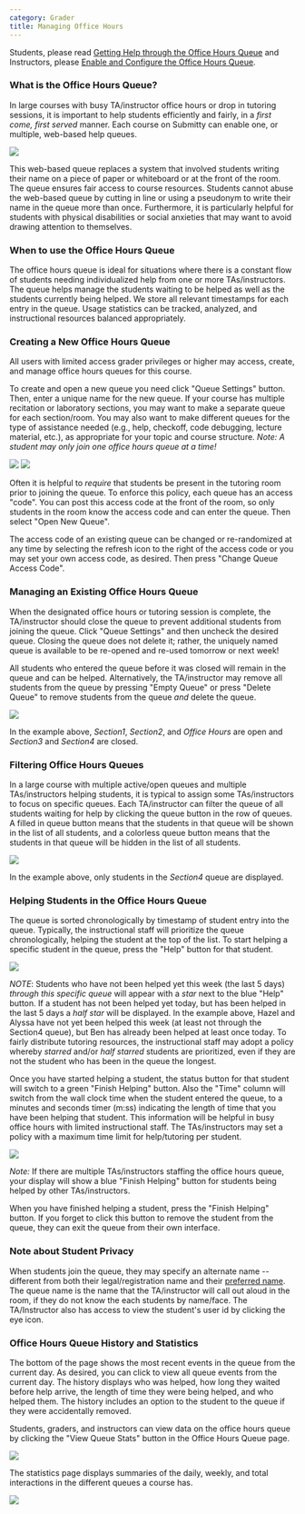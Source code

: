 ```yaml
---
category: Grader
title: Managing Office Hours
---
```


Students, please read [Getting Help through the Office Hours Queue](/student/queue) and
Instructors, please [Enable and Configure the Office Hours Queue](/instructor/queue).


### What is the Office Hours Queue?

In large courses with busy TA/instructor office hours or drop in
tutoring sessions, it is important to help students efficiently and
fairly, in a *first come, first served* manner.  Each course on
Submitty can enable one, or multiple, web-based help queues.

![](/images/queue/queue_main_view.png)

This web-based queue replaces a system that involved students writing
their name on a piece of paper or whiteboard or at the front of the
room.  The queue ensures fair access to course resources.  Students
cannot abuse the web-based queue by cutting in line or using a
pseudonym to write their name in the queue more than once.
Furthermore, it is particularly helpful for students with physical
disabilities or social anxieties that may want to avoid drawing
attention to themselves.

### When to use the Office Hours Queue

The office hours queue is ideal for situations where there is a
constant flow of students needing individualized help from one or more
TAs/instructors. The queue helps manage the students waiting to be
helped as well as the students currently being helped.  We store all
relevant timestamps for each entry in the queue.  Usage statistics can
be tracked, analyzed, and instructional resources balanced
appropriately.


### Creating a New Office Hours Queue

All users with limited access grader privileges or higher may access,
create, and manage office hours queues for this course.

To create and open a new queue you need click "Queue Settings"
button.  Then, enter a unique name for the new queue.  If your course
has multiple recitation or laboratory sections, you may want to make a
separate queue for each section/room.  You may also want to make
different queues for the type of assistance needed (e.g., help,
checkoff, code debugging, lecture material, etc.), as appropriate for
your topic and course structure.  *Note: A student may only join one
office hours queue at a time!*

![](/images/queue/queue_settings_button.png)
![](/images/queue/queue_open_modify.png)


Often it is helpful to *require* that students be present in the
tutoring room prior to joining the queue.  To enforce this policy,
each queue has an access "code".  You can post this access code at the front
of the room, so only students in the room know the access code and can enter
the queue.  Then select "Open New Queue".

The access code of an existing queue can be changed or re-randomized
at any time by selecting the refresh icon to the right of the access code or
you may set your own access code, as desired.  Then press "Change Queue Access
Code".

### Managing an Existing Office Hours Queue

When the designated office hours or tutoring session is complete, the
TA/instructor should close the queue to prevent additional students
from joining the queue.  Click "Queue Settings" and then uncheck the
desired queue.  Closing the queue does not delete it; rather, the
uniquely named queue is available to be re-opened and re-used tomorrow
or next week!

All students who entered the queue before it was closed will remain in
the queue and can be helped.  Alternatively, the TA/instructor may
remove all students from the queue by pressing "Empty Queue" or press
"Delete Queue" to remove students from the queue *and* delete the
queue.

![](/images/queue/queue_settings.png)

In the example above, *Section1*, *Section2*, and *Office Hours* are
open and *Section3* and *Section4* are closed.

### Filtering Office Hours Queues

In a large course with multiple active/open queues and multiple
TAs/instructors helping students, it is typical to assign some
TAs/instructors to focus on specific queues. Each TA/instructor can
filter the queue of all students waiting for help by clicking the
queue button in the row of queues. A filled in queue button means that
the students in that queue will be shown in the list of all students,
and a colorless queue button means that the students in that queue will
be hidden in the list of all students.

![](/images/queue/queue_filter.png)

In the example above, only students in the *Section4* queue are
displayed.



### Helping Students in the Office Hours Queue

The queue is sorted chronologically by timestamp of student entry into the
queue.  Typically, the instructional staff will prioritize the queue
chronologically, helping the student at the top of the list.
To start helping a specific student in the queue, press the "Help"
button for that student.

![](/images/queue/queue_finish_green.png)

*NOTE*: Students who have not been helped yet this week (the last 5
days) *through this specific queue* will appear with a *star* next to
the blue "Help" button.  If a student has not been helped yet today,
but has been helped in the last 5 days a *half star* will be
displayed.  In the example above, Hazel and Alyssa have not yet been
helped this week (at least not through the Section4 queue), but Ben
has already been helped at least once today.  To fairly distribute
tutoring resources, the instructional staff may adopt a policy whereby
*starred* and/or *half starred* students are prioritized, even if they are
not the student who has been in the queue the longest.

Once you have started helping a student, the status button for that
student will switch to a green "Finish Helping" button.  Also the
"Time" column will switch from the wall clock time when the student
entered the queue, to a minutes and seconds timer (m:ss) indicating
the length of time that you have been helping that student.  This
information will be helpful in busy office hours with limited
instructional staff.  The TAs/instructors may set a policy with a
maximum time limit for help/tutoring per student.

![](/images/queue/queue_finish_blue.png)

*Note:* If there are multiple TAs/instructors staffing the office
hours queue, your display will show a blue "Finish Helping" button
for students being helped by other TAs/instructors.

When you have finished helping a student, press the "Finish Helping"
button.  If you forget to click this button to remove the
student from the queue, they can exit the queue from their own
interface.




### Note about Student Privacy

When students join the queue, they may specify an alternate name --
different from both their legal/registration name and their
[preferred name](/student/account/preferred_name).
The queue name is the name that the TA/instructor will call out aloud
in the room, if they do not know
the each students by name/face.  The TA/Instructor also has access to view the
student's user id by clicking the eye icon.


### Office Hours Queue History and Statistics

The bottom of the page shows the most recent events in the queue from
the current day.  As desired, you can click to view all queue events
from the current day.  The history displays who was helped, how long
they waited before help arrive, the length of time they were being
helped, and who helped them.  The history includes an option to the
student to the queue if they were accidentally removed.

Students, graders, and instructors can view data on the office hours
queue by clicking the "View Queue Stats" button in the Office Hours
Queue page.

![](/images/queue/queue_stats_button.png)

The statistics page displays summaries of the daily, weekly, and total
interactions in the different queues a course has.

![](/images/queue/queue_stats_example.png)

